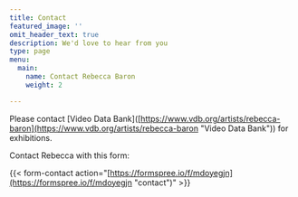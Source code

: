 ```yaml
---
title: Contact
featured_image: ''
omit_header_text: true
description: We'd love to hear from you
type: page
menu:
  main:
    name: Contact Rebecca Baron
    weight: 2

---
```

Please contact \[Video Data Bank\]([https://www.vdb.org/artists/rebecca-baron](https://www.vdb.org/artists/rebecca-baron "Video Data Bank")) for exhibitions. 

Contact Rebecca with this form:

{{< form-contact action="[https://formspree.io/f/mdoyegjn](https://formspree.io/f/mdoyegjn "contact")"  >}}